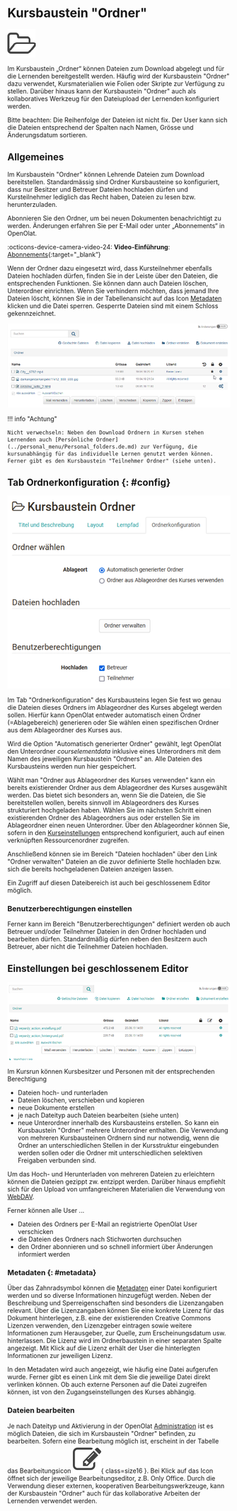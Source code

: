 # Kursbaustein "Ordner"

![folder icon](assets/folder.png)

Im Kursbaustein „Ordner“ können Dateien zum Download abgelegt und für die
Lernenden bereitgestellt werden. Häufig wird der Kursbaustein "Ordner" dazu
verwendet, Kursmaterialien wie Folien oder Skripte zur Verfügung zu stellen.
Darüber hinaus kann der Kursbaustein "Ordner" auch als kollaboratives Werkzeug für den Dateiupload der Lernenden konfiguriert werden.

Bitte beachten: Die Reihenfolge der Dateien ist nicht fix. Der User kann sich die Dateien entsprechend der Spalten nach Namen, Grösse und Änderungsdatum sortieren.

## Allgemeines

Im Kursbaustein "Ordner" können Lehrende Dateien zum Download bereitstellen. Standardmässig sind Ordner Kursbausteine so konfiguriert, dass nur Besitzer und Betreuer Dateien hochladen dürfen und Kursteilnehmer lediglich das Recht haben, Dateien zu lesen bzw. herunterzuladen.

Abonnieren Sie den Ordner, um bei neuen Dokumenten benachrichtigt zu werden. Änderungen erfahren Sie per E-Mail oder unter „Abonnements“ in OpenOlat.

:octicons-device-camera-video-24: **Video-Einführung**: [Abonnements](<https://www.youtube.com/embed/h9gOqt7TR7Q>){:target="_blank”}

Wenn der Ordner dazu eingesetzt wird, dass Kursteilnehmer ebenfalls Dateien hochladen dürfen, finden Sie in der Leiste über den Dateien, die entsprechenden Funktionen. Sie können dann auch Dateien löschen, Unterordner einrichten. Wenn Sie verhindern möchten, dass jemand Ihre Dateien löscht, können Sie in der Tabellenansicht auf das Icon [Metadaten](../basic_concepts/Full_Text_Search.de.md#Volltextsuche-_metadata) klicken und die Datei sperren. Gesperrte Dateien sind mit einem Schloss gekennzeichnet.

![Locked files in folder](assets/KB_Ordner_schloss.png)

!!! info "Achtung"

    Nicht verwechseln: Neben den Download Ordnern in Kursen stehen Lernenden auch [Persönliche Ordner](../personal_menu/Personal_folders.de.md) zur Verfügung, die kursunabhängig für das individuelle Lernen genutzt werden können. Ferner gibt es den Kursbaustein "Teilnehmer Ordner" (siehe unten).

## Tab Ordnerkonfiguration {: #config}

![tab folder configuration](assets/KB_Ordner_16.png)

Im Tab "Ordnerkonfiguration" des Kursbausteins legen Sie fest wo genau die
Dateien dieses Ordners im Ablageordner des Kurses abgelegt werden sollen.
Hierfür kann OpenOlat entweder automatisch einen Ordner (=Ablagebereich)
generieren oder Sie wählen einen spezifischen Ordner aus dem Ablageordner des
Kurses aus.

Wird die Option "Automatisch generierter Ordner" gewählt, legt OpenOlat den Unterordner _courselementdata_ inklusive eines Unterordners mit dem Namen des jeweiligen Kursbaustein "Ordners" an. Alle Dateien des Kursbausteins werden nun hier gespeichert.

Wählt man "Ordner aus Ablageordner des Kurses verwenden" kann ein bereits
existierender Ordner aus dem Ablageordner des Kurses ausgewählt werden. Das
bietet sich besonders an, wenn Sie die Dateien, die Sie bereitstellen wollen,
bereits sinnvoll im Ablageordners des Kurses strukturiert hochgeladen haben.
Wählen Sie im nächsten Schritt einen existierenden Ordner des Ablageordners
aus oder erstellen Sie im Ablageordner einen neuen Unterordner. Über den
Ablageordner können Sie, sofern in den [Kurseinstellungen](../learningresources/Course_Settings.de.md) entsprechend konfiguriert, auch auf einen verknüpften Ressourcenordner zugreifen.

Anschließend können sie im Bereich "Dateien hochladen" über den Link "Ordner
verwalten" Dateien an die zuvor definierte Stelle hochladen bzw. sich die
bereits hochgeladenen Dateien anzeigen lassen.

Ein Zugriff auf diesen Dateibereich ist auch bei geschlossenem Editor möglich.

### Benutzerberechtigungen einstellen

Ferner kann im Bereich "Benutzerberechtigungen" definiert werden ob auch
Betreuer und/oder Teilnehmer Dateien in den Ordner hochladen und bearbeiten
dürfen. Standardmäßig dürfen neben den Besitzern auch Betreuer, aber nicht die
Teilnehmer Dateien hochladen.

## Einstellungen bei geschlossenem Editor

![folder screenshot](assets/KB_Ordner.png)

Im Kursrun können Kursbesitzer und Personen mit der entsprechenden
Berechtigung

  * Dateien hoch- und runterladen
  * Dateien löschen, verschieben und kopieren
  * neue Dokumente erstellen
  * je nach Dateityp auch Dateien bearbeiten (siehe unten)
  * neue Unterordner innerhalb des Kursbausteins erstellen. So kann ein Kursbaustein "Ordner" mehrere Unterordner enthalten. Die Verwendung von mehreren Kursbausteinen Ordnern sind nur notwendig, wenn die Ordner an unterschiedlichen Stellen in der Kursstruktur eingebunden werden sollen oder die Ordner mit unterschiedlichen selektiven Freigaben verbunden sind.

Um das Hoch- und Herunterladen von mehreren Dateien zu erleichtern können die Dateien gezippt zw. entzippt werden. Darüber hinaus empfiehlt sich für den Upload von umfangreicheren Materialien die Verwendung von [WebDAV](../basic_concepts/Using_WebDAV.de.md).

Ferner können alle User ...

  * Dateien des Ordners per E-Mail an registrierte OpenOlat User verschicken
  * die Dateien des Ordners nach Stichworten durchsuchen
  * den Ordner abonnieren und so schnell informiert über Änderungen informiert werden

### Metadaten {: #metadata}

Über das Zahnradsymbol können die [Metadaten](../basic_concepts/Full_Text_Search.de.md#metadata) einer Datei konfiguriert werden und so diverse Informationen hinzugefügt werden. Neben der
Beschreibung und Sperreigenschaften sind besonders die Lizenzangaben relevant.
Über die Lizenzangaben können Sie eine konkrete Lizenz für das Dokument
hinterlegen, z.B. eine der existierenden Creative Commons Lizenzen verwenden,
den Lizenzgeber eintragen sowie weitere Informationen zum Herausgeber, zur
Quelle, zum Erscheinungsdatum usw. hinterlassen. Die Lizenz wird im
Ordnerbaustein in einer separaten Spalte angezeigt. Mit Klick auf die Lizenz
erhält der User die hinterlegten Informationen zur jeweiligen Lizenz.

In den Metadaten wird auch angezeigt, wie häufig eine Datei aufgerufen wurde.
Ferner gibt es einen Link mit dem Sie die jeweilige Datei direkt verlinken
können. Ob auch externe Personen auf die Datei zugreifen können, ist von den
Zugangseinstellungen des Kurses abhängig.

### Dateien bearbeiten

Je nach Dateityp und Aktivierung in der OpenOlat [Administration](../../manual_admin/administration/External_Tools_-_Administration.de.md) ist es möglich Dateien, die sich im Kursbaustein "Ordner" befinden, zu bearbeiten. Sofern eine Bearbeitung möglich ist, erscheint in der Tabelle das Bearbeitungsicon ![editing icon](assets/test.png){ class=size16 }. Bei Klick auf das Icon öffnet sich der jeweilige Bearbeitungseditor, z.B. Only Office. Durch die Verwendung dieser externen, kooperativen Bearbeitungswerkzeuge, kann der Kursbaustein "Ordner" auch für das kollaborative Arbeiten der Lernenden verwendet werden.
